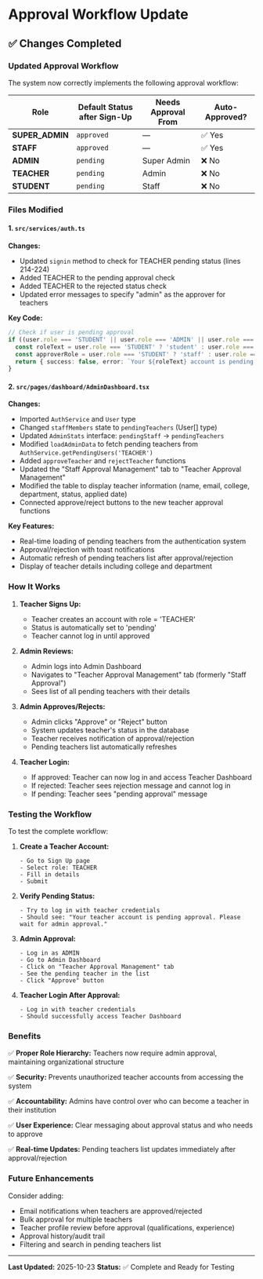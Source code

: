 # Approval Workflow Update

## ✅ Changes Completed

### Updated Approval Workflow

The system now correctly implements the following approval workflow:

| Role | Default Status after Sign-Up | Needs Approval From | Auto-Approved? |
|------|------------------------------|---------------------|----------------|
| **SUPER_ADMIN** | `approved` | — | ✅ Yes |
| **STAFF** | `approved` | — | ✅ Yes |
| **ADMIN** | `pending` | Super Admin | ❌ No |
| **TEACHER** | `pending` | Admin | ❌ No |
| **STUDENT** | `pending` | Staff | ❌ No |

### Files Modified

#### 1. `src/services/auth.ts`
**Changes:**
- Updated `signin` method to check for TEACHER pending status (lines 214-224)
- Added TEACHER to the pending approval check
- Added TEACHER to the rejected status check
- Updated error messages to specify "admin" as the approver for teachers

**Key Code:**
```typescript
// Check if user is pending approval
if ((user.role === 'STUDENT' || user.role === 'ADMIN' || user.role === 'TEACHER') && user.status === 'pending') {
  const roleText = user.role === 'STUDENT' ? 'student' : user.role === 'ADMIN' ? 'admin' : 'teacher';
  const approverRole = user.role === 'STUDENT' ? 'staff' : user.role === 'ADMIN' ? 'super admin' : 'admin';
  return { success: false, error: `Your ${roleText} account is pending approval. Please wait for ${approverRole} approval.` };
}
```

#### 2. `src/pages/dashboard/AdminDashboard.tsx`
**Changes:**
- Imported `AuthService` and `User` type
- Changed `staffMembers` state to `pendingTeachers` (User[] type)
- Updated `AdminStats` interface: `pendingStaff` → `pendingTeachers`
- Modified `loadAdminData` to fetch pending teachers from `AuthService.getPendingUsers('TEACHER')`
- Added `approveTeacher` and `rejectTeacher` functions
- Updated the "Staff Approval Management" tab to "Teacher Approval Management"
- Modified the table to display teacher information (name, email, college, department, status, applied date)
- Connected approve/reject buttons to the new teacher approval functions

**Key Features:**
- Real-time loading of pending teachers from the authentication system
- Approval/rejection with toast notifications
- Automatic refresh of pending teachers list after approval/rejection
- Display of teacher details including college and department

### How It Works

1. **Teacher Signs Up:**
   - Teacher creates an account with role = 'TEACHER'
   - Status is automatically set to 'pending'
   - Teacher cannot log in until approved

2. **Admin Reviews:**
   - Admin logs into Admin Dashboard
   - Navigates to "Teacher Approval Management" tab (formerly "Staff Approval")
   - Sees list of all pending teachers with their details

3. **Admin Approves/Rejects:**
   - Admin clicks "Approve" or "Reject" button
   - System updates teacher's status in the database
   - Teacher receives notification of approval/rejection
   - Pending teachers list automatically refreshes

4. **Teacher Login:**
   - If approved: Teacher can now log in and access Teacher Dashboard
   - If rejected: Teacher sees rejection message and cannot log in
   - If pending: Teacher sees "pending approval" message

### Testing the Workflow

To test the complete workflow:

1. **Create a Teacher Account:**
   ```
   - Go to Sign Up page
   - Select role: TEACHER
   - Fill in details
   - Submit
   ```

2. **Verify Pending Status:**
   ```
   - Try to log in with teacher credentials
   - Should see: "Your teacher account is pending approval. Please wait for admin approval."
   ```

3. **Admin Approval:**
   ```
   - Log in as ADMIN
   - Go to Admin Dashboard
   - Click on "Teacher Approval Management" tab
   - See the pending teacher in the list
   - Click "Approve" button
   ```

4. **Teacher Login After Approval:**
   ```
   - Log in with teacher credentials
   - Should successfully access Teacher Dashboard
   ```

### Benefits

✅ **Proper Role Hierarchy:** Teachers now require admin approval, maintaining organizational structure

✅ **Security:** Prevents unauthorized teacher accounts from accessing the system

✅ **Accountability:** Admins have control over who can become a teacher in their institution

✅ **User Experience:** Clear messaging about approval status and who needs to approve

✅ **Real-time Updates:** Pending teachers list updates immediately after approval/rejection

### Future Enhancements

Consider adding:
- Email notifications when teachers are approved/rejected
- Bulk approval for multiple teachers
- Teacher profile review before approval (qualifications, experience)
- Approval history/audit trail
- Filtering and search in pending teachers list

---

**Last Updated:** 2025-10-23
**Status:** ✅ Complete and Ready for Testing

